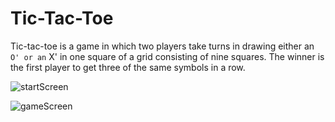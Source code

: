 # Tic-Tac-Toe
 Tic-tac-toe is a game in which two players take turns in drawing either an ` O' or an ` X' in one square of a grid consisting of nine squares. The winner is the first player to get three of the same symbols in a row.

![startScreen](https://github.com/Nilufar-B/Tic-Tac-Toe/assets/112411542/4d4f607b-9a3d-4dd8-b87c-02b9e2ad66e4)


![gameScreen](https://github.com/Nilufar-B/Tic-Tac-Toe/assets/112411542/af4a9942-296c-4818-a692-564557cb5913)
